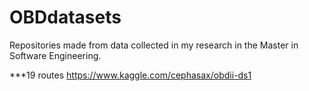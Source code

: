 # OBDdatasets
Repositories made from data collected in my research in the Master in Software Engineering.

***19 routes
https://www.kaggle.com/cephasax/obdii-ds1

